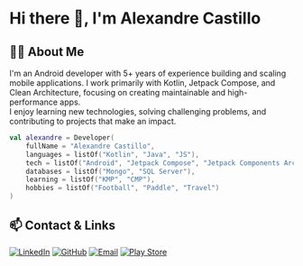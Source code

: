 # Hi there 👋, I'm Alexandre Castillo

## 👨‍💻 About Me
I'm an Android developer with 5+ years of experience building and scaling mobile applications. I work primarily with Kotlin, Jetpack Compose, and Clean Architecture, focusing on creating maintainable and high-performance apps.  
I enjoy learning new technologies, solving challenging problems, and contributing to projects that make an impact.

```kotlin
val alexandre = Developer(
    fullName = "Alexandre Castillo",
    languages = listOf("Kotlin", "Java", "JS"),
    tech = listOf("Android", "Jetpack Compose", "Jetpack Components Architecture"),
    databases = listOf("Mongo", "SQL Server"),
    learning = listOf("KMP", "CMP"),
    hobbies = listOf("Football", "Paddle", "Travel")
)
```

## 📫 Contact & Links
[![LinkedIn](https://img.shields.io/badge/-LinkedIn-0077B5?style=flat-square&logo=linkedin&logoColor=white)](https://www.linkedin.com/in/alexandrecastillo) 
[![GitHub](https://img.shields.io/badge/-GitHub-181717?style=flat-square&logo=github&logoColor=white)](https://github.com/alexandrecastillo) 
[![Email](https://img.shields.io/badge/-Email-D14836?style=flat-square&logo=gmail&logoColor=white)](mailto:alexandre.castillo.labs@gmail.com) 
[![Play Store](https://img.shields.io/badge/-Play%20Store-34A853?style=flat-square&logo=google-play&logoColor=white)](https://play.google.com/store/apps/developer?id=Alexandre+Castillo)
